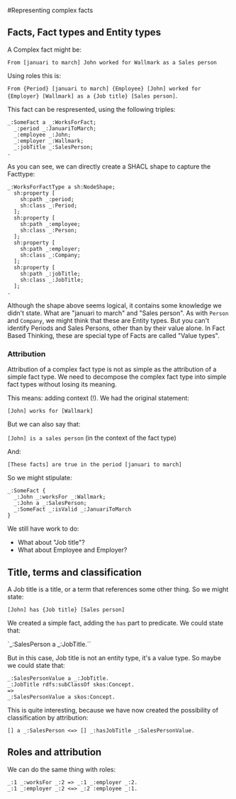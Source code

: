 #Representing complex facts

## Facts, Fact types and Entity types

A Complex fact might be:

`From [januari to march] John worked for Wallmark as a Sales person`

Using roles this is:

`From {Period} [januari to march] {Employee} [John] worked for {Employer} [Wallmark] as a {Job title} [Sales person]`.

This fact can be respresented, using the following triples:

```
_:SomeFact a _:WorksForFact;
  _:period _:JanuariToMarch;
  _:employee _:John;
  _:employer _:Wallmark;
  _:jobTitle _:SalesPerson;
.
```

As you can see, we can directly create a SHACL shape to capture the Facttype:

```
_:WorksForFactType a sh:NodeShape;
  sh:property [
    sh:path _:period;
    sh:class _:Period;
  ];
  sh:property [
    sh:path _:employee;
    sh:class _:Person;
  ];
  sh:property [
    sh:path _:employer;
    sh:class _:Company;
  ];
  sh:property [
    sh:path _:jobTitle;
    sh:class _:JobTitle;
  ];
.
```

Although the shape above seems logical, it contains some knowledge we didn't state. What are "januari to march" and "Sales person". As with `Person` and `Company`, we might think that these are Entity types. But you can't identify Periods and Sales Persons, other than by their value alone. In Fact Based Thinking, these are special type of Facts are called "Value types".

### Attribution

Attribution of a complex fact type is not as simple as the attribution of a simple fact type. We need to decompose the complex fact type into simple fact types without losing its meaning.

This means: adding context (!). We had the original statement:

`[John] works for [Wallmark]`

But we can also say that:

`[John] is a sales person` (in the context of the fact type)

And:

`[These facts] are true in the period [januari to march]`

So we might stipulate:

```
_:SomeFact {
  _:John _:worksFor _:Wallmark;
  _:John a _:SalesPerson;
  _:SomeFact _:isValid _:JanuariToMarch
}
```

We still have work to do:

- What about "Job title"?
- What about Employee and Employer?

## Title, terms and classification

A Job title is a title, or a term that references some other thing. So we might state:

`[John] has {Job title} [Sales person]`

We created a simple fact, adding the `has` part to predicate. We could state that:

`_:SalesPerson a _:JobTitle.``

But in this case, Job title is not an entity type, it's a value type. So maybe we could state that:

```
_:SalesPersonValue a _:JobTitle.
_:JobTitle rdfs:subClassOf skos:Concept.
=>
_:SalesPersonValue a skos:Concept.
```

This is quite interesting, because we have now created the possibility of classification by attribution:

```
[] a _:SalesPerson <=> [] _:hasJobTitle _:SalesPersonValue.
```

## Roles and attribution

We can do the same thing with roles:

```
_:1 _:worksFor _:2 => _:1 _:employer _:2.
_:1 _:employer _:2 <=> _:2 :employee _:1.
```
